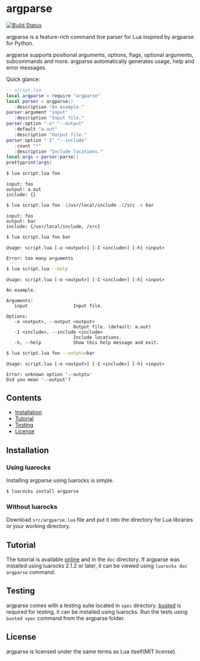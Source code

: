 # argparse

[![Build Status](https://travis-ci.org/mpeterv/argparse.png?branch=master)](https://travis-ci.org/mpeterv/argparse)

argparse is a feature-rich command line parser for Lua inspired by argparse for Python. 

argparse supports positional arguments, options, flags, optional arguments, subcommands and more. argparse automatically generates usage, help and error messages. 

Quick glance: 

```lua
-- script.lua
local argparse = require "argparse"
local parser = argparse()
   :description "An example."
parser:argument "input"
   :description "Input file."
parser:option "-o" "--output"
   :default "a.out"
   :description "Output file."
parser:option "-I" "--include"
   :count "*"
   :description "Include locations."
local args = parser:parse()
prettyprint(args)
```

```bash
$ lua script.lua foo
```

```
input: foo
output: a.out
include: {}
```

```bash
$ lua script.lua foo -I/usr/local/include -I/src -o bar
```

```
input: foo
output: bar
include: {/usr/local/include, /src}
```

```bash
$ lua script.lua foo bar
```

```
Usage: script.lua [-o <output>] [-I <include>] [-h] <input>

Error: too many arguments
```

```bash
$ lua script.lua --help
```

```
Usage: script.lua [-o <output>] [-I <include>] [-h] <input>

An example. 

Arguments: 
   input                 Input file.

Options: 
   -o <output>, --output <output>
                         Output file. (default: a.out)
   -I <include>, --include <include>
                         Include locations.
   -h, --help            Show this help message and exit.
```

```bash
$ lua script.lua foo --outptu=bar
```

```
Usage: script.lua [-o <output>] [-I <include>] [-h] <input>

Error: unknown option '--outptu'
Did you mean '--output'?
```

## Contents

* [Installation](#installation)
* [Tutorial](#tutorial)
* [Testing](#testing)
* [License](#license)

## Installation

### Using luarocks

Installing argparse using luarocks is simple. 

```bash
$ luarocks install argparse
```

### Without luarocks

Download `src/argparse.lua` file and put it into the directory for Lua libraries or your working directory. 

## Tutorial

The tutorial is available [online](http://mpeterv.github.io/argparse/) and in the `doc` directory. If argparse was installed using luarocks 2.1.2 or later, it can be viewed using `luarocks doc argparse` command. 

## Testing

argparse comes with a testing suite located in `spec` directory. [busted](http://olivinelabs.com/busted/) is required for testing, it can be installed using luarocks. Run the tests using `busted spec` command from the argparse folder. 

## License

argparse is licensed under the same terms as Lua itself(MIT license). 
